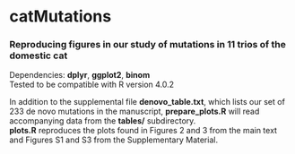 # catMutations

### Reproducing figures in our study of mutations in 11 trios of the domestic cat

Dependencies: **dplyr**, **ggplot2**, **binom**\
Tested to be compatible with R version 4.0.2

In addition to the supplemental file **denovo_table.txt**, which lists our set of 233 de novo mutations in the manuscript, **prepare_plots.R** will read accompanying data from the **tables/** subdirectory.\
**plots.R** reproduces the plots found in Figures 2 and 3 from the main text and Figures S1 and S3 from the Supplementary Material.
